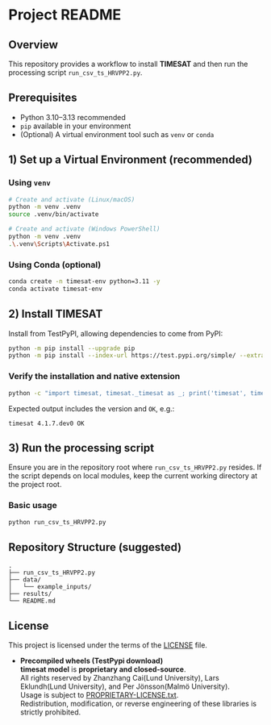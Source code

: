 # Project README

## Overview
This repository provides a workflow to install **TIMESAT** and then run the processing script `run_csv_ts_HRVPP2.py`.

## Prerequisites
- Python 3.10–3.13 recommended
- `pip` available in your environment
- (Optional) A virtual environment tool such as `venv` or `conda`

## 1) Set up a Virtual Environment (recommended)

### Using `venv`
```bash
# Create and activate (Linux/macOS)
python -m venv .venv
source .venv/bin/activate

# Create and activate (Windows PowerShell)
python -m venv .venv
.\.venv\Scripts\Activate.ps1
```

### Using Conda (optional)
```bash
conda create -n timesat-env python=3.11 -y
conda activate timesat-env
```

## 2) Install TIMESAT
Install from TestPyPI, allowing dependencies to come from PyPI:

```bash
python -m pip install --upgrade pip
python -m pip install --index-url https://test.pypi.org/simple/ --extra-index-url https://pypi.org/simple timesat==4.1.7.dev0
```

### Verify the installation and native extension
```bash
python -c "import timesat, timesat._timesat as _; print('timesat', timesat.__version__, 'OK')"
```
Expected output includes the version and `OK`, e.g.:
```
timesat 4.1.7.dev0 OK
```

## 3) Run the processing script

Ensure you are in the repository root where `run_csv_ts_HRVPP2.py` resides. If the script depends on local modules, keep the current working directory at the project root.

### Basic usage
```bash
python run_csv_ts_HRVPP2.py
```

## Repository Structure (suggested)
```
.
├── run_csv_ts_HRVPP2.py
├── data/
│   └── example_inputs/
├── results/
└── README.md
```

## License
This project is licensed under the terms of the [LICENSE](LICENSE) file.

- **Precompiled wheels (TestPypi download)**  
  **timesat model** is **proprietary and closed-source**.  
  All rights reserved by Zhanzhang Cai(Lund University), Lars Eklundh(Lund University), and Per Jönsson(Malmö University).  
  Usage is subject to [PROPRIETARY-LICENSE.txt](./vendor/PROPRIETARY-LICENSE.txt).  
  Redistribution, modification, or reverse engineering of these libraries is strictly prohibited.
